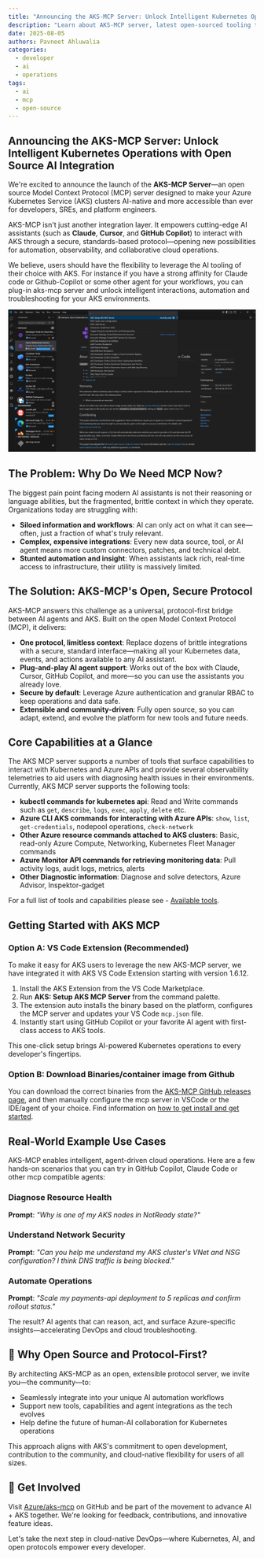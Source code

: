 ```yaml
---
title: "Announcing the AKS-MCP Server: Unlock Intelligent Kubernetes Operations with Open Source AI Integration"
description: "Learn about AKS-MCP server, latest open-sourced tooling to Unlock intelligent automation by standardizing and streamlining the way AI agents interact with your AKS cluster."
date: 2025-08-05
authors: Pavneet Ahluwalia
categories: 
  - developer
  - ai
  - operations
tags:
  - ai
  - mcp
  - open-source
---
```


## Announcing the AKS-MCP Server: Unlock Intelligent Kubernetes Operations with Open Source AI Integration

We're excited to announce the launch of the **AKS-MCP Server**—an open source Model Context Protocol (MCP) server designed to make your Azure Kubernetes Service (AKS) clusters AI-native and more accessible than ever for developers, SREs, and platform engineers.

AKS-MCP isn't just another integration layer. It empowers cutting-edge AI assistants (such as **Claude**, **Cursor**, and **GitHub Copilot**) to interact with AKS through a secure, standards-based protocol—opening new possibilities for automation, observability, and collaborative cloud operations.

We believe, users should have the flexibility to leverage the AI tooling of their choice with AKS. For instance if you have a strong affinity for Claude code or Github-Copilot or some other agent for your workflows, you can plug-in aks-mcp server and unlock intelligent interactions, automation and troubleshooting for your AKS environments.

![aks-mcp-github](blog/assets/images/aks-mcp/aks-mcp-vscode.png)

## The Problem: Why Do We Need MCP Now?

The biggest pain point facing modern AI assistants is not their reasoning or language abilities, but the fragmented, brittle context in which they operate. Organizations today are struggling with:

- **Siloed information and workflows**: AI can only act on what it can see—often, just a fraction of what's truly relevant.
- **Complex, expensive integrations**: Every new data source, tool, or AI agent means more custom connectors, patches, and technical debt.
- **Stunted automation and insight**: When assistants lack rich, real-time access to infrastructure, their utility is massively limited.

## The Solution: AKS-MCP's Open, Secure Protocol

AKS-MCP answers this challenge as a universal, protocol-first bridge between AI agents and AKS. Built on the open Model Context Protocol (MCP), it delivers:

- **One protocol, limitless context**: Replace dozens of brittle integrations with a secure, standard interface—making all your Kubernetes data, events, and actions available to any AI assistant.
- **Plug-and-play AI agent support**: Works out of the box with Claude, Cursor, GitHub Copilot, and more—so you can use the assistants you already love.
- **Secure by default**: Leverage Azure authentication and granular RBAC to keep operations and data safe.
- **Extensible and community-driven**: Fully open source, so you can adapt, extend, and evolve the platform for new tools and future needs.

## Core Capabilities at a Glance

The AKS MCP server supports a number of tools that surface capabilities to interact with Kubernetes and Azure APIs and provide several observability telemetries to aid users with diagnosing health issues in their environments. Currently, AKS MCP server supports the following tools:

- **kubectl commands for kubernetes api**: Read and Write commands such as `get`, `describe`, `logs`, `exec`, `apply`, `delete` etc.
- **Azure CLI AKS commands for interacting with Azure APIs**: `show`, `list`, `get-credentials`, nodepool operations, `check-network`
- **Other Azure resource commands attached to AKS clusters**: Basic, read-only Azure Compute, Networking, Kubernetes Fleet Manager commands
- **Azure Monitor API commands for retrieving monitoring data**: Pull activity logs, audit logs, metrics, alerts
- **Other Diagnostic information**: Diagnose and solve detectors, Azure Advisor, Inspektor-gadget

For a full list of tools and capabilities please see - [Available tools](https://github.com/Azure/aks-mcp#available-tools).

## Getting Started with AKS MCP

### Option A: VS Code Extension (Recommended)

To make it easy for AKS users to leverage the new AKS-MCP server, we have integrated it with AKS VS Code Extension starting with version 1.6.12.

1. Install the AKS Extension from the VS Code Marketplace.
2. Run **AKS: Setup AKS MCP Server** from the command palette.
3. The extension auto installs the binary based on the platform, configures the MCP server and updates your VS Code `mcp.json` file.
4. Instantly start using GitHub Copilot or your favorite AI agent with first-class access to AKS tools.

This one-click setup brings AI-powered Kubernetes operations to every developer's fingertips.

### Option B: Download Binaries/container image from Github

You can download the correct binaries from the [AKS-MCP GitHub releases page](https://github.com/Azure/aks-mcp), and then manually configure the mcp server in VSCode or the IDE/agent of your choice. Find information on [how to get install and get started](https://github.com/Azure/aks-mcp#how-to-install).

## Real-World Example Use Cases

AKS-MCP enables intelligent, agent-driven cloud operations. Here are a few hands-on scenarios that you can try in GitHub Copilot, Claude Code or other mcp compatible agents:

### Diagnose Resource Health

**Prompt**: *"Why is one of my AKS nodes in NotReady state?"*

### Understand Network Security

**Prompt**: *"Can you help me understand my AKS cluster's VNet and NSG configuration? I think DNS traffic is being blocked."*

### Automate Operations

**Prompt**: *"Scale my payments-api deployment to 5 replicas and confirm rollout status."*

The result? AI agents that can reason, act, and surface Azure-specific insights—accelerating DevOps and cloud troubleshooting.

## 🤝 Why Open Source and Protocol-First?

By architecting AKS-MCP as an open, extensible protocol server, we invite you—the community—to:

- Seamlessly integrate into your unique AI automation workflows
- Support new tools, capabilities and agent integrations as the tech evolves
- Help define the future of human-AI collaboration for Kubernetes operations

This approach aligns with AKS's commitment to open development, contribution to the community, and cloud-native flexibility for users of all sizes.

## 📣 Get Involved

Visit [Azure/aks-mcp](https://github.com/Azure/aks-mcp) on GitHub and be part of the movement to advance AI + AKS together. We're looking for feedback, contributions, and innovative feature ideas.

Let's take the next step in cloud-native DevOps—where Kubernetes, AI, and open protocols empower every developer.

